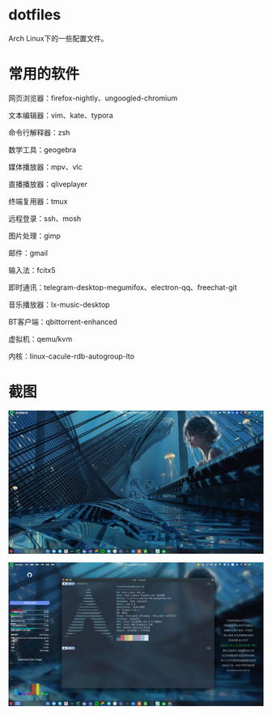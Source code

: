 # dotfiles
Arch Linux下的一些配置文件。

# 常用的软件

网页浏览器：firefox-nightly、ungoogled-chromium

文本编辑器：vim、kate、typora

命令行解释器：zsh

数学工具：geogebra

媒体播放器：mpv、vlc

直播播放器：qliveplayer

终端复用器：tmux

远程登录：ssh、mosh

图片处理：gimp

邮件：gmail

输入法：fcitx5

即时通讯：telegram-desktop-megumifox、electron-qq、freechat-git

音乐播放器：lx-music-desktop

BT客户端：qbittorrent-enhanced

虚拟机：qemu/kvm

内核：linux-cacule-rdb-autogroup-lto

# 截图

![screensho01](./screenshots/screenshot01.png)

![screensho02](./screenshots/screenshot02.png)

